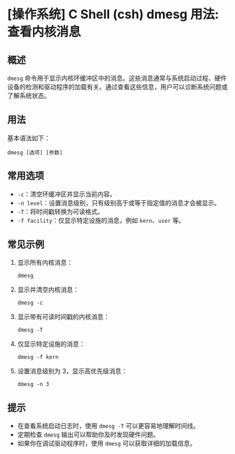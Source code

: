 # [操作系统] C Shell (csh) dmesg 用法: 查看内核消息

## 概述
`dmesg` 命令用于显示内核环缓冲区中的消息。这些消息通常与系统启动过程、硬件设备的检测和驱动程序的加载有关。通过查看这些信息，用户可以诊断系统问题或了解系统状态。

## 用法
基本语法如下：
```
dmesg [选项] [参数]
```

## 常用选项
- `-c`：清空环缓冲区并显示当前内容。
- `-n level`：设置消息级别，只有级别高于或等于指定值的消息才会被显示。
- `-T`：将时间戳转换为可读格式。
- `-f facility`：仅显示特定设施的消息，例如 `kern`、`user` 等。

## 常见示例
1. 显示所有内核消息：
   ```shell
   dmesg
   ```

2. 显示并清空内核消息：
   ```shell
   dmesg -c
   ```

3. 显示带有可读时间戳的内核消息：
   ```shell
   dmesg -T
   ```

4. 仅显示特定设施的消息：
   ```shell
   dmesg -f kern
   ```

5. 设置消息级别为 3，显示高优先级消息：
   ```shell
   dmesg -n 3
   ```

## 提示
- 在查看系统启动日志时，使用 `dmesg -T` 可以更容易地理解时间线。
- 定期检查 `dmesg` 输出可以帮助你及时发现硬件问题。
- 如果你在调试驱动程序时，使用 `dmesg` 可以获取详细的加载信息。